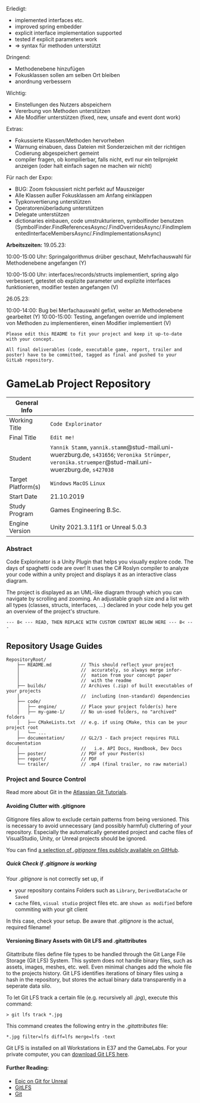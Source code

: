 Erledigt:
- implemented interfaces etc.
- improved spring embedder
- explicit interface implementation supported
- tested if explicit parameters work
-  => syntax für methoden unterstützt

Dringend:
- Methodenebene hinzufügen
- Fokusklassen sollen am selben Ort bleiben
- anordnung verbessern

Wichtig:
- Einstellungen des Nutzers abspeichern
- Vererbung von Methoden unterstützen
- Alle Modifier unterstützen (fixed, new, unsafe and event dont work)

Extras:
- Fokussierte Klassen/Methoden hervorheben
- Warnung einabuen, dass Dateien mit Sonderzeichen mit der richtigen Codierung abgespeichert gemeint
- compiler fragen, ob kompilierbar, falls nicht, evtl nur ein teilprojekt anzeigen (oder halt einfach sagen ne machen wir nicht)

Für nach der Expo:
- BUG: Zoom fokoussiert nicht perfekt auf Mauszeiger
- Alle Klassen außer Fokusklassen am Anfang einklappen
- Typkonvertierung unterstützen
- Operatorenüberladung unterstützen
- Delegate unterstützen
- dictionaries einbauen, code umstrukturieren, symbolfinder benutzen (SymbolFinder.FindReferencesAsync/.FindOverridesAsync/.FindImplementedInterfaceMembersAsync/.FindImplementationsAsync)

**Arbeitszeiten:**
19.05.23:

10:00-15:00 Uhr: Springalgorithmus drüber geschaut, Mehrfachauswahl für Methodenebene angefangen (Y)

10:00-15:00 Uhr: interfaces/records/structs implementiert, spring algo verbessert, getestet ob explizite parameter und explizite interfaces funktionieren, modifier testen angefangen (V)

26.05.23:

10:00-14:00: Bug bei Merfachauswahl gefixt, weiter an Methodenebene gearbeitet (Y)
10:00-15:00: Testing, angefangen override und implement von Methoden zu implementieren, einen Modifier implementiert (V)

`Please edit this README to fit your project and keep it up-to-date with your concept.`

`All final deliverables (code, executable game, report, trailer and poster) have to be committed, tagged as final and pushed to your GitLab repository.`

# GameLab Project Repository

|  General Info  | |
| ---|---|
| Working Title | `Code Explorinator` |
| Final Title | `Edit me!` |
| Student | `Yannik Stamm`, `yannik.stamm`@stud-mail.uni-wuerzburg.de, `s431656`; `Veronika Strümper`, `veronika.struemper`@stud-mail.uni-wuerzburg.de, `s427038` |
| Target Platform(s) | `Windows` `MacOS` `Linux` |
| Start Date | 21.10.2019 |
| Study Program | Games Engineering B.Sc.|
| Engine Version | Unity 2021.3.11f1 or Unreal 5.0.3 |

### Abstract

Code Explorinator is a Unity Plugin that helps you visually explore code. The days of spaghetti code are over! It uses the C# Roslyn compiler to analyze your code within a unity project and displays it as an interactive class diagram.

The project is displayed as an UML-like diagram through which you can navigate by scrolling and zooming. An adjustable graph size and a list with all types (classes, structs, interfaces, ...) declared in your code help you get an overview of the project's structure.

`--- 8< --- READ, THEN REPLACE WITH CUSTOM CONTENT BELOW HERE --- 8< ---`

## Repository Usage Guides

```
RepositoryRoot/
    ├── README.md           // This should reflect your project 
    │                       //  accurately, so always merge infor- 
    │                       //  mation from your concept paper 
    │                       //  with the readme
    ├── builds/             // Archives (.zip) of built executables of your projects
    │                       //  including (non-standard) dependencies
    ├── code/
    │   ├── engine/         // Place your project folder(s) here
    │   ├── my-game-1/      // No un-used folders, no "archived" folders
    │   ├── CMakeLists.txt  // e.g. if using CMake, this can be your project root
    │   └── ...
    ├── documentation/      // GL2/3 - Each project requires FULL documentation  
    │                       //   i.e. API Docs, Handbook, Dev Docs
    ├── poster/             // PDF of your Poster(s)
    ├── report/             // PDF
    └── trailer/            // .mp4 (final trailer, no raw material)
```

### Project and Source Control

Read more about Git in the [Atlassian Git Tutorials](https://de.atlassian.com/git).

#### Avoiding Clutter with .gitignore
Gitignore files allow to exclude certain patterns from being versioned.
This is necessary to avoid unnecessary (and possibly harmful) cluttering of your repository.
Especially the automatically generated project and cache files of VisualStudio, Unity, or Unreal projects should be ignored.

You can find [a selection of *.gitignore* files publicly available on GitHub](https://github.com/github/gitignore).

##### Quick Check if .gitignore is working

Your *.gitignore* is not correctly set up, if
* your repository contains Folders such as `Library`, `DerivedDataCache` or `Saved`
* `cache` files, `visual studio` project files etc. are `shown as modified` before commiting with your git client

In this case, check your setup.
Be aware that *.gitignore* is the actual, required filename!

#### Versioning Binary Assets with Git LFS and .gitattributes
Gitattribute files define file types to be handled through the Git Large File Storage (Git LFS) System.
This system does not handle binary files, such as assets, images, meshes, etc. well.
Even minimal changes add the whole file to the projects history.
Git LFS identifies iterations of binary files using a hash in the repository, but stores the actual binary data transparently in a seperate data silo.

To let Git LFS track a certain file (e.g. recursively all *.jpg*), execute this command:

	> git lfs track *.jpg

This command creates the following entry in the *.gitattributes* file:

	*.jpg filter=lfs diff=lfs merge=lfs -text

Git LFS is installed on all Workstations in E37 and the GameLabs.
For your private computer, you can [download Git LFS here](https://git-lfs.github.com/).

#### Further Reading: 
* [Epic on Git for Unreal](https://wiki.unrealengine.com/Git_source_control_(Tutorial)#Workarounds_for_dealing_with_binary_files_on_your_Git_repository)
* [GitLFS](https://www.git-lfs.com)
* [Git](https://www.git-scm.com)

